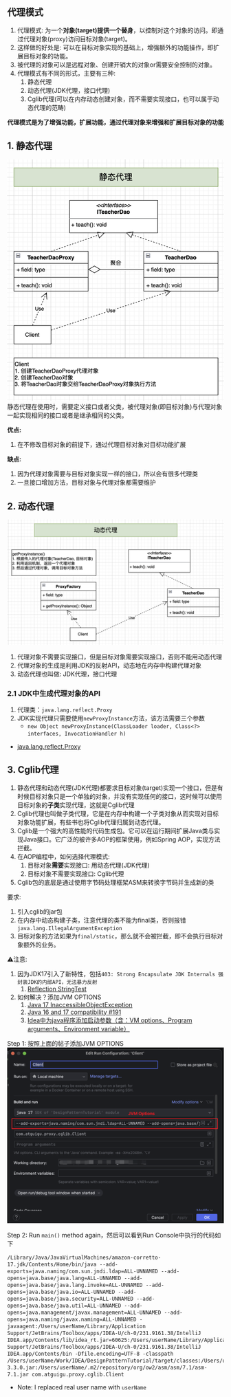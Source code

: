## 代理模式
1. 代理模式: 为一个**对象(target)提供一个替身**，以控制对这个对象的访问。即通过代理对象(proxy)访问目标对象(target)。
2. 这样做的好处是: 可以在目标对象实现的基础上，增强额外的功能操作，即扩展目标对象的功能。
3. 被代理的对象可以是远程对象、创建开销大的对象or需要安全控制的对象。
4. 代理模式有不同的形式，主要有三种:
   1. 静态代理
   2. 动态代理(JDK代理，接口代理)
   3. Cglib代理(可以在内存动态创建对象，而不需要实现接口，也可以属于动态代理的范畴)

**代理模式是为了增强功能，扩展功能，通过代理对象来增强和扩展目标对象的功能**

## 1. 静态代理
![](images/Proxy.StaticProxy.png)
静态代理在使用时，需要定义接口或者父类，被代理对象(即目标对象)与代理对象一起实现相同的接口或者是继承相同的父类。

**优点:**
1. 在不修改目标对象的前提下，通过代理目标对象对目标功能扩展

**缺点:**
1. 因为代理对象需要与目标对象实现一样的接口，所以会有很多代理类
2. 一旦接口增加方法，目标对象与代理对象都需要维护


## 2. 动态代理
![](images/Proxy.DynamicProxy.png)
1. 代理对象不需要实现接口，但是目标对象需要实现接口，否则不能用动态代理
2. 代理对象的生成是利用JDK的反射API，动态地在内存中构建代理对象
3. 动态代理也叫做: JDK代理，接口代理

### 2.1 JDK中生成代理对象的API
1. 代理类：`java.lang.reflect.Proxy`
2. JDK实现代理只需要使用`newProxyInstance`方法，该方法需要三个参数
   * `new Object newProxyInstance(ClassLoader loader, Class<?> interfaces, InvocationHandler h)`


* [java.lang.reflect.Proxy](https://docs.oracle.com/en/java/javase/17/docs/api/java.base/java/lang/reflect/Proxy.html)


## 3. Cglib代理
1. 静态代理和动态代理(JDK代理)都要求目标对象(target)实现一个接口，但是有时候目标对象只是一个单独的对象，并没有实现任何的接口，这时候可以使用目标对象的**子类**实现代理，这就是Cglib代理
2. Cglib代理也叫做子类代理，它是在内存中构建一个子类对象从而实现对目标对象功能扩展，有些书也将Cglib代理归属到动态代理。
3. Cglib是一个强大的高性能的代码生成包。它可以在运行期间扩展Java类与实现Java接口。它广泛的被许多AOP的框架使用，例如Spring AOP，实现方法拦截。
4. 在AOP编程中，如何选择代理模式:
   1. 目标对象**需要**实现接口: 用动态代理(JDK代理)
   2. 目标对象不需要实现接口: Cglib代理
5. Cglib包的底层是通过使用字节码处理框架ASM来转换字节码并生成新的类

要求:
1. 引入cglib的jar包
2. 在内存中动态构建子类，注意代理的类不能为final类，否则报错`java.lang.IllegalArgumentException`
3. 目标对象的方法如果为`final/static`，那么就不会被拦截，即不会执行目标对象额外的业务。

⚠️注意:
1. 因为JDK17引入了新特性，包括`403: Strong Encapsulate JDK Internals 强封装JDK的内部API，无法暴力反射`
   1. [Reflection StringTest](https://github.com/ylqi007/JavaTutorial/blob/main/src/main/java/com/atguigu/reflection/interview/StringTest.java)
2. 如何解决？添加JVM OPTIONS
   1. [Java 17 InaccessibleObjectException](https://medium.com/@rajvirsinghrai/java-17-inaccessibleobjectexception-bf030a348e48)
   2. [Java 16 and 17 compatibility #191](https://github.com/cglib/cglib/issues/191)
   3. [Idea中为java程序添加启动参数（含：VM options、Program arguments、Environment variable）](https://blog.51cto.com/Saintmm/5573298)

Step 1: 按照上面的帖子添加JVM OPTIONS
![](images/Set.JVM.Options.png)

Step 2: Run `main()` method again，然后可以看到Run Console中执行的代码如下
```shell
/Library/Java/JavaVirtualMachines/amazon-corretto-17.jdk/Contents/Home/bin/java --add-exports=java.naming/com.sun.jndi.ldap=ALL-UNNAMED --add-opens=java.base/java.lang=ALL-UNNAMED --add-opens=java.base/java.lang.invoke=ALL-UNNAMED --add-opens=java.base/java.io=ALL-UNNAMED --add-opens=java.base/java.security=ALL-UNNAMED --add-opens=java.base/java.util=ALL-UNNAMED --add-opens=java.management/javax.management=ALL-UNNAMED --add-opens=java.naming/javax.naming=ALL-UNNAMED -javaagent:/Users/userName/Library/Application Support/JetBrains/Toolbox/apps/IDEA-U/ch-0/231.9161.38/IntelliJ IDEA.app/Contents/lib/idea_rt.jar=60625:/Users/userName/Library/Application Support/JetBrains/Toolbox/apps/IDEA-U/ch-0/231.9161.38/IntelliJ IDEA.app/Contents/bin -Dfile.encoding=UTF-8 -classpath /Users/userName/Work/IDEA/DesignPatternTutorial/target/classes:/Users/userName/.m2/repository/cglib/cglib/3.3.0/cglib-3.3.0.jar:/Users/userName/.m2/repository/org/ow2/asm/asm/7.1/asm-7.1.jar com.atguigu.proxy.cglib.Client
```
* Note: I replaced real user name with `userName`